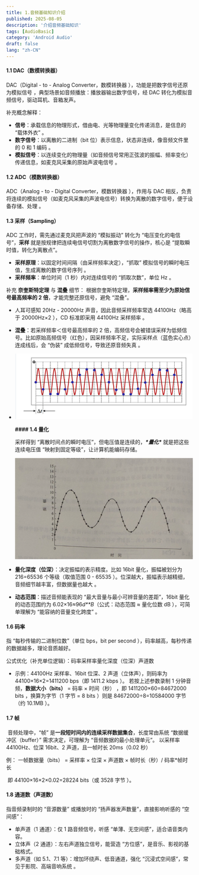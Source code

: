 ```yaml
---
title: 1.音频基础知识介绍
published: 2025-08-05
description: '介绍音频基础知识'
tags: [AudioBasic]
category: 'Android Audio'
draft: false 
lang: "zh-CN"
---
```

#### 1.1 DAC（数模转换器）

DAC（Digital - to - Analog Converter，数模转换器 ），功能是把数字信号还原为模拟信号 ，典型场景如音频播放：播放器输出数字信号，经 DAC 转化为模拟音频信号，驱动耳机、音箱发声。

补充概念解释：

- **信号**：承载信息的物理形式，借由电、光等物理量变化传递消息，是信息的 “载体外衣” 。
- **数字信号**：以离散的二进制（bit 位）表示信息，状态非连续，像音频文件里的 0 和 1 编码 。
- **模拟信号**：以连续变化的物理量（如音频信号常用正弦波的振幅、频率变化）传递信息，如麦克风采集的原始声波电信号 。

#### 1.2 ADC（模数转换器）

ADC（Analog - to - Digital Converter，模数转换器 ），作用与 DAC 相反，负责将连续的模拟信号（如麦克风采集的声波电信号）转换为离散的数字信号，便于设备存储、处理 。

#### 1.3 采样（Sampling）

ADC 工作时，需先通过麦克风把声波的 “模拟振动” 转化为 “电压变化的电信号”，**采样** 就是按规律把连续电信号切割为离散数字信号的操作，核心是 “提取瞬时值，转化为离散点”。

- **采样原理**：以固定时间间隔（由采样频率决定），“抓取” 模拟信号的瞬时电压值，生成离散的数字信号序列 。
- **采样频率**：单位时间（1 秒）内对连续信号的 “抓取次数”，单位 Hz 。

补充 **奈奎斯特定理** 与 **混叠** 细节：
根据奈奎斯特定理，**采样频率需至少为原始信号最高频率的 2 倍**，才能完整还原信号，避免 “混叠”。

- 人耳可感知 20Hz - 20000Hz 声音，因此音频采样频率常选 44100Hz（略高于 20000Hz×2 ），CD 标准即采用 44100Hz 采样频率 。

- **混叠**：若采样频率＜信号最高频率的 2 倍，高频信号会被错误采样为低频信号。比如原始高频信号（红色），因采样频率不足，实际采样点（蓝色实心点）连成线后，会 “伪装” 成低频信号，导致还原音频失真 。

  

- ![](https://raw.githubusercontent.com/wang-hao-byte/FigureBed/master/202508052342623.png)

  **#### 1.4 量化**

  采样得到 “离散时间点的瞬时电压”，但电压值是连续的，***\*量化\**** 就是把这些连续电压值 “映射到固定等级”，让计算机能编码存储。

  ![](https://raw.githubusercontent.com/wang-hao-byte/FigureBed/master/202508052343587.png)

- **量化深度（位深）**：决定振幅的表示精度。比如 16bit 量化，振幅被划分为 216=65536 个等级（取值范围 0 - 65535 ）。位深越大，振幅表示越精细，音频细节越丰富，但数据量也越大 。
- **动态范围**：描述音频能表现的 “最大音量与最小可辨音量的差距”，16bit 量化的动态范围约为 6.02×16≈96*d**B*（公式：动态范围 ≈ 量化位数 dB ），可简单理解为 “能容纳的音量变化跨度” 。

#### 1.6 码率

指 “每秒传输的二进制位数”（单位 bps，bit per second ），码率越高，每秒传递的数据越多，理论音质越好。

公式优化（补充单位逻辑）：码率采样率量化深度（位深）声道数

- 示例：44100Hz 采样率、16bit 位深、2 声道（立体声），则码率为 44100×16×2=1411200 bps（即 1411.2 kbps ）。
  若按上述参数录制 1 分钟音频，**数据大小（bits）** = 码率 × 时间（秒） ，即 1411200×60=84672000 bits ，换算为字节（1 字节 = 8 bits ）则是 84672000÷8=10584000 字节（约 10.1MB ）。

#### 1.7 帧

​	音频处理中，“帧” 是**一段短时间内的连续采样数据集合**，长度常由系统 “数据缓冲区（buffer）” 需求决定，可理解为 “音频数据的最小处理单元”。
​	以采样率 44100Hz、位深 16bit、2 声道，且一帧时长 20ms（0.02 秒）

例：
	一帧数据量（bits） = 采样率 × 位深 × 声道数 × 帧时长（秒）/ 码率*帧时长

​	即 44100×16×2×0.02=28224 bits（或 3528 字节 ）。

#### 1.8 通道数（声道数）

指音频录制时的 “音源数量” 或播放时的 “扬声器发声数量”，直接影响听感的 “空间感”：

- 单声道（1 通道）：仅 1 路音频信号，听感 “单薄、无空间感”，适合语音类内容。
- 立体声（2 通道）：左右声道独立信号，能营造 “方位感”，是音乐、影视的基础格式。
- 多声道（如 5.1、7.1 等）：增加环绕声、低音通道，强化 “沉浸式空间感”，常见于影院、高端音响系统 。





